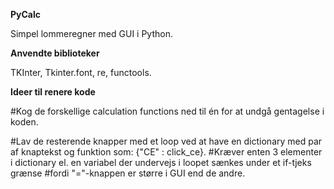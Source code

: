 **PyCalc**

Simpel lommeregner med GUI i Python.

**Anvendte biblioteker**

TKInter, Tkinter.font, re, functools.

**Ideer til renere kode**

#Kog de forskellige calculation functions ned til én for at undgå gentagelse i koden.

#Lav de resterende knapper med et loop ved at have en dictionary med par af knaptekst og funktion som: {"CE" : click_ce}. 
    #Kræver enten 3 elementer i dictionary el. en variabel der undervejs i loopet sænkes under et if-tjeks grænse
        #fordi "="-knappen er større i GUI end de andre.

